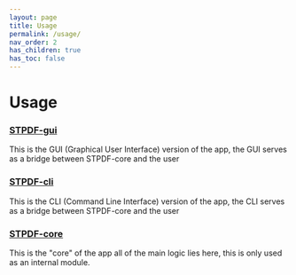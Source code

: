 ```yaml
---
layout: page
title: Usage
permalink: /usage/
nav_order: 2
has_children: true
has_toc: false
---
```


# Usage

### [STPDF-gui](stpdf-gui/)

This is the GUI (Graphical User Interface) version of the app,
the GUI serves as a bridge between STPDF-core and the user

### [STPDF-cli](stpdf-cli/)

This is the CLI (Command Line Interface) version of the app,
the CLI serves as a bridge between STPDF-core and the user


### [STPDF-core](stpdf-core/)

This is the "core" of the app all of the main logic lies here, this is only used as an internal module.

